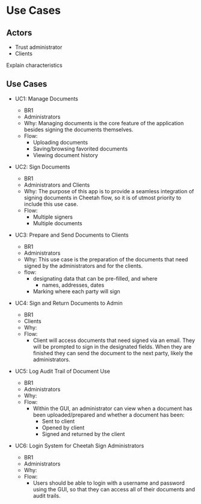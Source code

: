 # Use Cases

## Actors
- Trust administrator
- Clients

Explain characteristics

## Use Cases

- UC1: Manage Documents
	- BR1
	- Administrators
	- Why: Managing documents is the core feature of the application besides signing the documents themselves.
	- Flow:
		- Uploading documents
		- Saving/browsing favorited documents
		- Viewing document history

- UC2: Sign Documents
	- BR1
	- Administrators and Clients
	- Why: The purpose of this app is to provide a seamless integration of signing documents in Cheetah flow, so it is of utmost priority to include this use case. 
	- Flow:
		- Multiple signers
		- Multiple documents

- UC3: Prepare and Send Documents to Clients
	- BR1
	- Administrators
	- Why: This use case is the preparation of the documents that need signed by the administrators and for the clients.
	- flow:
		- designating data that can be pre-filled, and where
			- names, addresses, dates
		- Marking where each party will sign

- UC4: Sign and Return Documents to Admin
	- BR1
	- Clients
	- Why:
	- Flow:
		- Client will access documents that need signed via an email. They will be prompted to sign in the designated fields. When they are finished they can send the document to the next party, likely the administrators. 

- UC5: Log Audit Trail of Document Use
	- BR1
	- Administrators
	- Why:
	- Flow:
		- Within the GUI, an administrator can view when a document has been uploaded/prepared and whether a document has been: 
			- Sent to client
			- Opened by client
			- Signed and returned by the client

- UC6: Login System for Cheetah Sign Administrators
	- BR1
	- Administrators
	- Why:
	- Flow: 
		- Users should be able to login with a username and password using the GUI, so that they can access all of their documents and audit trails. 



